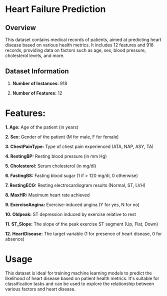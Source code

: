 # **Heart Failure Prediction**

## **Overview**

This dataset contains medical records of patients, aimed at predicting heart disease based on various health metrics. It includes 12 features and 918 records, providing data on factors such as age, sex, blood pressure, cholesterol levels, and more.

## **Dataset Information**

1. **Number of Instances:** 918

2. **Number of Features:** 12
   
# Features:

**1. Age:** Age of the patient (in years)

**2. Sex:** Gender of the patient (M for male, F for female)

**3. ChestPainType:** Type of chest pain experienced (ATA, NAP, ASY, TA)

**4. RestingBP:** Resting blood pressure (in mm Hg)

**5. Cholesterol:** Serum cholesterol (in mg/dl)

**6. FastingBS:** Fasting blood sugar (1 if > 120 mg/dl, 0 otherwise)

**7. RestingECG:** Resting electrocardiogram results (Normal, ST, LVH)

**8. MaxHR:** Maximum heart rate achieved

**9. ExerciseAngina:** Exercise-induced angina (Y for yes, N for no)

**10. Oldpeak:** ST depression induced by exercise relative to rest

**11. ST_Slope:** The slope of the peak exercise ST segment (Up, Flat, Down)

**12. HeartDisease:** The target variable (1 for presence of heart disease, 0 for absence)

# Usage

This dataset is ideal for training machine learning models to predict the likelihood of heart disease based on patient health metrics. It's suitable for classification tasks and can be used to explore the relationship between various factors and heart disease.
